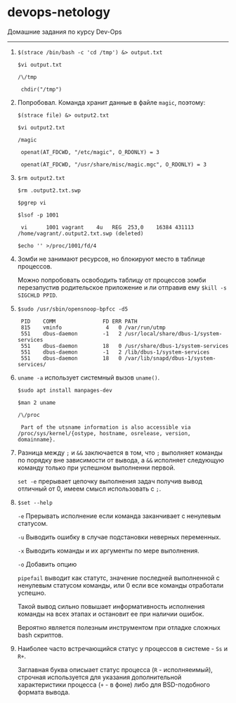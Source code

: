 # devops-netology
Домашние задания по курсу Dev-Ops

------

1. `$(strace /bin/bash -c 'cd /tmp') &> output.txt`

   `$vi output.txt`
   
   `/\/tmp`

		chdir("/tmp")


2. Попробовал. Команда хранит данные в файле `magic`, поэтому:

   `$(strace file) &> output2.txt`

   `$vi output2.txt`

   `/magic`

		openat(AT_FDCWD, "/etc/magic", O_RDONLY) = 3

		openat(AT_FDCWD, "/usr/share/misc/magic.mgc", O_RDONLY) = 3


3. `$rm output2.txt`

   `$rm .output2.txt.swp`

   `$pgrep vi`

   `$lsof -p 1001`

		vi      1001 vagrant    4u   REG  253,0    16384 431113 /home/vagrant/.output2.txt.swp (deleted)

   `$echo '' >/proc/1001/fd/4`


4. Зомби не занимают ресурсов, но блокируют место в таблице процессов. 

   Можно попробовать освободить таблицу от процессов зомби перезапустив родительское приложение и ли отправив ему `$kill -s SIGCHLD PPID`.


5. `$sudo /usr/sbin/opensnoop-bpfcc -d5`

		PID    COMM               FD ERR PATH
		815    vminfo              4   0 /var/run/utmp
		551    dbus-daemon        -1   2 /usr/local/share/dbus-1/system-services
		551    dbus-daemon        18   0 /usr/share/dbus-1/system-services
		551    dbus-daemon        -1   2 /lib/dbus-1/system-services
		551    dbus-daemon        18   0 /var/lib/snapd/dbus-1/system-services/


6. `uname -a` использует системный вызов `uname()`.

   `$sudo apt install manpages-dev`

   `$man 2 uname`

   `/\/proc`
   
		Part of the utsname information is also accessible via /proc/sys/kernel/{ostype, hostname, osrelease, version, domainname}.


7. Разница между `;` и `&&` заключается в том, что `;` выполняет команды по порядку вне зависимости от вывода, а `&&` исполняет следующую команду только при успешном выполненни первой.

   `set -e` прерывает цепочку выполнения задач получив вывод отличный от 0, имеем смысл использовать с `;`.


8. `$set --help`

   `-e`  Прерывать исполнение если команда заканчивает с ненулевым статусом.

   `-u`  Выводить ошибку в случае подстановки неверных переменных.

   `-x`  Выводить команды и их аргументы по мере выполнения.

   `-o` Добавить опцию

   `pipefail` выводит как статутс, значение последней выполненной с ненулевым статусом команды, или 0 если все команды отработали успешно.

   Такой вывод сильно повышает информативность исполнения команды на всех этапах и остановит ее при наличии ошибок. 

   Вероятно является полезным инструментом при отладке сложных bash скриптов. 


9. Наиболее часто встречающийся статус у процессов в системе - `Ss` и `R+`.

   Заглавная буква описыает статус процесса (`R` - исполняеимый), строчная используется для указания дополнительной характеристики процесса (`+` - в фоне) либо для BSD-подобного формата вывода.

   